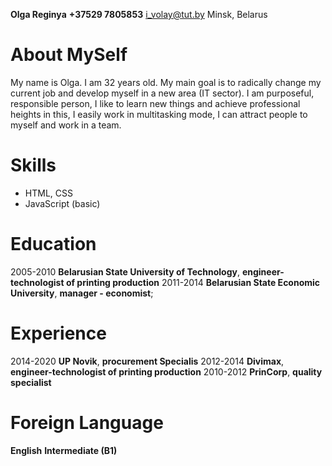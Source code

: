 **Olga Reginya**
**+37529 7805853**
i_volay@tut.by
Minsk, Belarus

# About MySelf
My name is Olga. I am 32 years old. My main goal is to radically change my current job and develop myself in a new area (IT sector). I am purposeful, responsible person, I like to learn new things and achieve professional heights in this, I easily work in multitasking mode, I can attract people to myself and work in a team.

# Skills
* HTML, CSS
* JavaScript (basic)

# Education
2005-2010
 **Belarusian State University of Technology**, **engineer-technologist of printing production**
 2011-2014
 **Belarusian State Economic University**, **manager - economist**; 
 
 # Experience
 2014-2020
 **UP Novik**, **procurement Specialis**
 2012-2014
 **Divimax**, **engineer-technologist of printing production**
 2010-2012
 **PrinCorp**, **quality specialist**
 
 # Foreign Language
 **English** **Intermediate (B1)**

